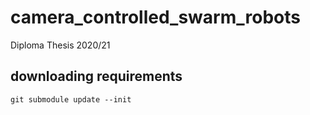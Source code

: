 # camera_controlled_swarm_robots
Diploma Thesis 2020/21

## downloading requirements

    git submodule update --init
